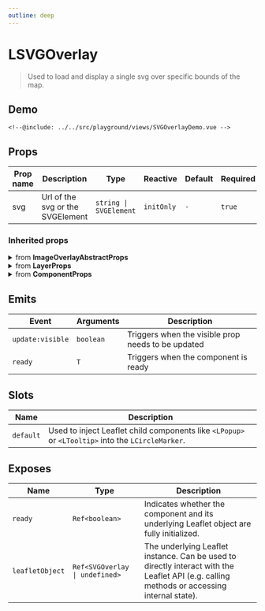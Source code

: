 ```yaml
---
outline: deep
---
```


# LSVGOverlay

> Used to load and display a single svg over specific bounds of the map.

## Demo

<script>
import "leaflet/dist/leaflet.css";
</script>

<div class="demo">
    <SVGOverlayDemo />
</div>

```vue{7-21,37}
<!--@include: ../../src/playground/views/SVGOverlayDemo.vue -->
```

## Props

| Prop name | Description | Type | Reactive | Default | Required |
| --- | --- | --- | --- | --- | --- |
| svg | Url of the svg or the SVGElement | `string \| SVGElement` | `initOnly` | `-` | `true` |

### Inherited props
<details>
<summary>from <strong>ImageOverlayAbstractProps</strong></summary>

| Prop name | Description | Type | Reactive | Default | Required |
| --- | --- | --- | --- | --- | --- |
| bounds | The geographical bounds | `LatLngBoundsExpression` | `true` | `-` | `true` |
| className | A custom class name to assign to the image. Empty by default. | `string` | `initOnly` | `-` | `false` |
| zIndex | The explicit [zIndex](https://developer.mozilla.org/docs/Web/CSS/CSS_Positioning/Understanding_z_index) of the overlay layer. | `number` | `true` | `-` | `false` |
| errorOverlayUrl | URL to the overlay image to show in place of the overlay that failed to load. | `string` | `initOnly` | `-` | `false` |
| crossOrigin | Whether the crossOrigin attribute will be added to the image. If a String is provided, the image will have its crossOrigin attribute set to the String provided. This is needed if you want to access image pixel data. Refer to [CORS Settings](https://developer.mozilla.org/en-US/docs/Web/HTML/CORS_settings_attributes) for valid String values. | `boolean` | `initOnly` | `-` | `false` |
| interactive | If `true`, the image overlay will emit [mouse events](https://leafletjs.com/reference-2.0.0.html#interactive-layer) when clicked or hovered | `boolean` | `initOnly` | `-` | `false` |
| alt | Text for the alt attribute of the image (useful for accessibility). | `string` | `initOnly` | `-` | `false` |
| opacity | The opacity of the image overlay. | `number` | `true` | `-` | `false` |

</details>

<details>
<summary>from <strong>LayerProps</strong></summary>

| Prop name | Description | Type | Reactive | Default | Required |
| --- | --- | --- | --- | --- | --- |
| pane | By default, the layer will be added to the map's [overlay pane](https://leafletjs.com/reference-2.0.0.html#map-overlaypane). Overriding this option will cause the layer to be placed on another pane by default. Not effective if the renderer option is set (the renderer option will override the pane option). | `string` | `initOnly` | `-` | `false` |
| attribution | String to be shown in the attribution control, e.g. "© OpenStreetMap contributors". It describes the layer data and is often a legal obligation towards copyright holders and tile providers. | `string` | `true` | `-` | `false` |
| name | - | `string` | `true` | `-` | `false` |
| layerType | - | `LayerType` | `true` | `-` | `false` |
| visible | - | `boolean` | `true` | `-` | `false` |

</details>

<details>
<summary>from <strong>ComponentProps</strong></summary>

| Prop name | Description | Type | Reactive | Default | Required |
| --- | --- | --- | --- | --- | --- |
| options | Leaflet options to pass to the component constructor. | `T` | `initOnly` | `-` | `false` |

</details>

## Emits

| Event | Arguments | Description |
| --- | --- | --- |
| `update:visible` | `boolean` | Triggers when the visible prop needs to be updated |
| `ready` | `T` | Triggers when the component is ready |

## Slots

| Name | Description |
| --- | --- |
| `default` | Used to inject Leaflet child components like `<LPopup>` or `<LTooltip>` into the `LCircleMarker`. |

## Exposes

| Name | Type | Description |
| --- | --- | --- |
| `ready` | `Ref<boolean>` | Indicates whether the component and its underlying Leaflet object are fully initialized. |
| `leafletObject` | `Ref<SVGOverlay \| undefined>` | The underlying Leaflet instance. Can be used to directly interact with the Leaflet API (e.g. calling methods or accessing internal state). |

